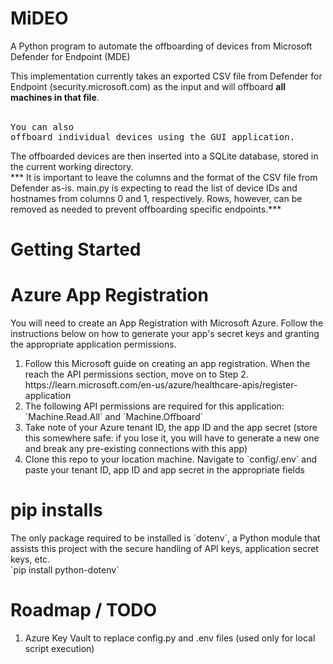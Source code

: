 # MiDEO
A Python program to automate the offboarding of devices from Microsoft Defender for Endpoint (MDE)

This implementation currently takes an exported CSV file from Defender for Endpoint (security.microsoft.com) as the input and will offboard <b>all machines in that file</b>.<br>
<br><pre>You can also offboard individual devices using the GUI application.</pre>
The offboarded devices are then inserted into a SQLite database, stored in the current working directory.<br>
*** It is important to leave the columns and the format of the CSV file from Defender as-is. main.py is expecting to read the list of device IDs and hostnames from columns 0 and 1, respectively. Rows, however, can be removed as needed to prevent offboarding specific endpoints.***

# Getting Started
<h1>Azure App Registration</h1>
You will need to create an App Registration with Microsoft Azure. Follow the instructions below on how to generate your app's secret keys and granting the appropriate application permissions.
<ol>
<li>Follow this Microsoft guide on creating an app registration. When the reach the API permissions section, move on to Step 2. https://learn.microsoft.com/en-us/azure/healthcare-apis/register-application</li>
<li>The following API permissions are required for this application: `Machine.Read.All` and `Machine.Offboard`</li>
<li>Take note of your Azure tenant ID, the app ID and the app secret (store this somewhere safe: if you lose it, you will have to generate a new one and break any pre-existing connections with this app)</li>
<li>Clone this repo to your location machine. Navigate to `config/.env` and paste your tenant ID, app ID and app secret in the appropriate fields</li>
</ol>
<h1>pip installs</h1>
The only package required to be installed is `dotenv`, a Python module that assists this project with the secure handling of API keys, application secret keys, etc.<br>
&#96;pip install python-dotenv&#96;

# Roadmap / TODO
1.  Azure Key Vault to replace config.py and .env files (used only for local script execution)
